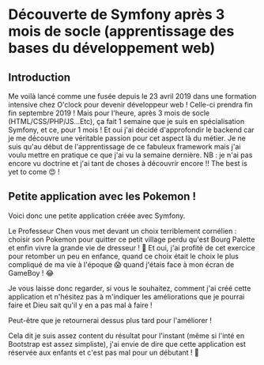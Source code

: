 # Découverte de Symfony après 3 mois de socle (apprentissage des bases du développement web)

## Introduction

Me voilà lancé comme une fusée depuis le 23 avril 2019 dans une formation intensive chez O'clock pour devenir développeur web ! Celle-ci prendra fin fin septembre 2019 !
Mais pour l'heure, après 3 mois de socle (HTML/CSS/PHP/JS...Etc), ça fait 1 semaine que je suis en spécialisation Symfony, et ce, pour 1 mois ! Et oui j'ai décidé d'approfondir le backend car je me découvre une véritable passion pour cet aspect là du métier.
Je ne suis qu'au début de l'apprentissage de ce fabuleux framework mais j'ai voulu mettre en pratique ce que j'ai vu la semaine dernière.
NB : je n'ai pas encore vu doctrine et j'ai tant de choses à découvrir encore !! The best is yet to come :heart_eyes: !

## Petite application avec les Pokemon !

Voici donc une petite application créée avec Symfony.

Le Professeur Chen vous met devant un choix terriblement cornélien : choisir son Pokemon pour quitter ce petit village perdu qu'est Bourg Palette et enfin vivre la grande vie de dresseur ! :rocket:
Et oui, j'ai profité de cet exercice pour retomber un peu en enfance, quand ce choix était le choix le plus compliqué de ma vie à l'époque :scream: quand j'étais face à mon écran de GameBoy ! :joy:

Je vous laisse donc regarder, si vous le souhaitez, comment j'ai créé cette application et n'hésitez pas à m'indiquer les améliorations que je pourrai faire et Dieu sait qu'il y en a pas mal à faire !

Peut-être que je retournerai dessus plus tard pour l'améliorer !

Cela dit je suis assez content du résultat pour l'instant (même si l'inté en Bootstrap est assez simpliste), j'ai envie de dire que cette application est réservée aux enfants et c'est pas mal pour un débutant ! :muscle: